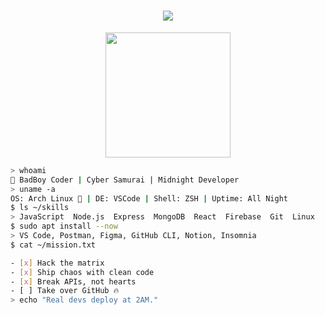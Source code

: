 <h1 align="center">
  <img src="https://readme-typing-svg.herokuapp.com?font=Fira+Code&pause=1000&color=00FF00&vCenter=true&width=435&lines=Access+Granted...;Root+User+Detected...;Executing+Badboy.sh..." />
</h1>

<p align="center">
  <img src="https://media.giphy.com/media/zOvBKUUEERdNm/giphy.gif" width="200">
</p>

```bash
> whoami
👾 BadBoy Coder | Cyber Samurai | Midnight Developer
> uname -a
OS: Arch Linux 🐧 | DE: VSCode | Shell: ZSH | Uptime: All Night
$ ls ~/skills
> JavaScript  Node.js  Express  MongoDB  React  Firebase  Git  Linux
$ sudo apt install --now
> VS Code, Postman, Figma, GitHub CLI, Notion, Insomnia
$ cat ~/mission.txt

- [x] Hack the matrix
- [x] Ship chaos with clean code
- [x] Break APIs, not hearts
- [ ] Take over GitHub 🔥
> echo "Real devs deploy at 2AM."

